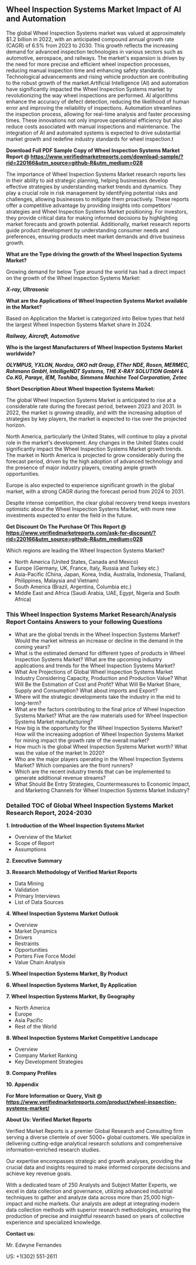 <h2>Wheel Inspection Systems Market Impact of AI and Automation</h2>The global Wheel Inspection Systems market was valued at approximately $1.2 billion in 2022, with an anticipated compound annual growth rate (CAGR) of 6.5% from 2023 to 2030. This growth reflects the increasing demand for advanced inspection technologies in various sectors such as automotive, aerospace, and railways. The market's expansion is driven by the need for more precise and efficient wheel inspection processes, reducing manual inspection time and enhancing safety standards. Technological advancements and rising vehicle production are contributing to the robust growth of the market.Artificial Intelligence (AI) and automation have significantly impacted the Wheel Inspection Systems market by revolutionizing the way wheel inspections are performed. AI algorithms enhance the accuracy of defect detection, reducing the likelihood of human error and improving the reliability of inspections. Automation streamlines the inspection process, allowing for real-time analysis and faster processing times. These innovations not only improve operational efficiency but also reduce costs associated with manual inspections and maintenance. The integration of AI and automated systems is expected to drive substantial market growth and redefine industry standards for wheel inspection.t</p><p id="" class=""><strong>Download Full PDF Sample Copy of Wheel Inspection Systems Market Report @ <a href="https://www.verifiedmarketreports.com/download-sample/?rid=220166&utm_source=github-R&utm_medium=028" target="_blank">https://www.verifiedmarketreports.com/download-sample/?rid=220166&utm_source=github-R&utm_medium=028</a></strong></p><p>The importance of&nbsp;Wheel Inspection Systems Market research reports lies in their ability to aid strategic planning, helping businesses develop effective strategies by understanding market trends and dynamics. They play a crucial role in risk management by identifying potential risks and challenges, allowing businesses to mitigate them proactively. These reports offer a competitive advantage by providing insights into competitors' strategies and Wheel Inspection Systems Market positioning. For investors, they provide critical data for making informed decisions by highlighting market forecasts and growth potential. Additionally, market research reports guide product development by understanding consumer needs and preferences, ensuring products meet market demands and drive business growth.</p><p><strong>What are the&nbsp;Type driving the growth of the Wheel Inspection Systems Market?</strong></p><p id="" class="">Growing demand for below Type around the world has had a direct impact on the growth of the Wheel Inspection Systems Market:</p><em><strong>X-ray, Ultrasonic</strong></em></p><strong>What are the&nbsp;Applications&nbsp;of Wheel Inspection Systems Market available in the Market?</strong></p><p id="" class="">Based on Application the Market is categorized into Below types that held the largest Wheel Inspection Systems Market share In 2024.</p><em><strong>Railway, Aircraft, Automotive</strong></em></p><strong>Who is the largest Manufacturers of Wheel Inspection Systems Market worldwide?</strong></p><p><em><strong>OLYMPUS, YXLON, Nordco, OKO ndt Group, ETher NDE, Rosen, MERMEC, Rohmann GmbH, IntelligeNDT Systems, THE X-RAY SOLUTION GmbH & Co.KG, Paraye, IEM, Toshiba, Simmons Machine Tool Corporation, Zetec</strong></em></p><p id="" class=""><strong>Short Description About Wheel Inspection Systems Market:</strong></p><p>The global Wheel Inspection Systems Market is anticipated to rise at a considerable rate during the forecast period, between 2023 and 2031. In 2022, the market is growing steadily, and with the increasing adoption of strategies by key players, the market is expected to rise over the projected horizon.</p><p>North America, particularly the United States, will continue to play a pivotal role in the market's development. Any changes in the United States could significantly impact the Wheel Inspection Systems Market growth trends. The market in North America is projected to grow considerably during the forecast period, driven by the high adoption of advanced technology and the presence of major industry players, creating ample growth opportunities.</p><p>Europe is also expected to experience significant growth in the global market, with a strong CAGR during the forecast period from 2024 to 2031.</p><p>Despite intense competition, the clear global recovery trend keeps investors optimistic about the Wheel Inspection Systems Market, with more new investments expected to enter the field in the future.</p><p id="" class=""><strong>Get Discount On The Purchase Of This Report @ <a href="https://www.verifiedmarketreports.com/ask-for-discount/?rid=220166&utm_source=github-R&utm_medium=028" target="_blank">https://www.verifiedmarketreports.com/ask-for-discount/?rid=220166&utm_source=github-R&utm_medium=028</a></strong></p>Which regions are leading the Wheel Inspection Systems Market?</p><ul><li>North America (United States, Canada and Mexico)</li><li>Europe (Germany, UK, France, Italy, Russia and Turkey etc.)</li><li>Asia-Pacific (China, Japan, Korea, India, Australia, Indonesia, Thailand, Philippines, Malaysia and Vietnam)</li><li>South America (Brazil, Argentina, Columbia etc.)</li><li>Middle East and Africa (Saudi Arabia, UAE, Egypt, Nigeria and South Africa)</li></ul><h3 id="" class="">This Wheel Inspection Systems Market Research/Analysis Report Contains Answers to your following Questions</h3><ul><li>What are the global trends in the Wheel Inspection Systems Market? Would the market witness an increase or decline in the demand in the coming years?</li><li>What is the estimated demand for different types of products in Wheel Inspection Systems Market? What are the upcoming industry applications and trends for the Wheel Inspection Systems Market?</li><li>What Are Projections of Global Wheel Inspection Systems Market Industry Considering Capacity, Production and Production Value? What Will Be the Estimation of Cost and Profit? What Will Be Market Share, Supply and Consumption? What about imports and Export?</li><li>Where will the strategic developments take the industry in the mid to long-term?</li><li>What are the factors contributing to the final price of Wheel Inspection Systems Market? What are the raw materials used for Wheel Inspection Systems Market manufacturing?</li><li>How big is the opportunity for the Wheel Inspection Systems Market? How will the increasing adoption of Wheel Inspection Systems Market for mining impact the growth rate of the overall market?</li><li>How much is the global Wheel Inspection Systems Market worth? What was the value of the market In 2020?</li><li>Who are the major players operating in the Wheel Inspection Systems Market? Which companies are the front runners?</li><li>Which are the recent industry trends that can be implemented to generate additional revenue streams?</li><li>What Should Be Entry Strategies, Countermeasures to Economic Impact, and Marketing Channels for Wheel Inspection Systems Market Industry?</li></ul><h3 id="" class="">Detailed TOC of Global Wheel Inspection Systems Market Research Report, 2024-2030</h3><p id="" class=""><strong>1. Introduction of the Wheel Inspection Systems Market</strong></p><ul><li>Overview of the Market</li><li>Scope of Report</li><li>Assumptions</li></ul><p id="" class=""><strong>2. Executive Summary</strong></p><p id="" class=""><strong>3. Research Methodology of Verified Market Reports</strong></p><ul><li>Data Mining</li><li>Validation</li><li>Primary Interviews</li><li>List of Data Sources</li></ul><p id="" class=""><strong>4. Wheel Inspection Systems Market Outlook</strong></p><ul><li>Overview</li><li>Market Dynamics</li><li>Drivers</li><li>Restraints</li><li>Opportunities</li><li>Porters Five Force Model</li><li>Value Chain Analysis</li></ul><p id="" class=""><strong>5. Wheel Inspection Systems Market, By Product</strong></p><p id="" class=""><strong>6. Wheel Inspection Systems Market, By Application</strong></p><p id="" class=""><strong>7. Wheel Inspection Systems Market, By Geography</strong></p><ul><li>North America</li><li>Europe</li><li>Asia Pacific</li><li>Rest of the World</li></ul><p id="" class=""><strong>8. Wheel Inspection Systems Market Competitive Landscape</strong></p><ul><li>Overview</li><li>Company Market Ranking</li><li>Key Development Strategies</li></ul><p id="" class=""><strong>9. Company Profiles</strong></p><p id="" class=""><strong>10. Appendix</strong></p><p id="" class=""><strong>For More Information or Query, Visit @ <a href="https://www.verifiedmarketreports.com/product/wheel-inspection-systems-market/" target="_blank">https://www.verifiedmarketreports.com/product/wheel-inspection-systems-market/</a></strong></p><p id="" class=""><strong>About Us: Verified Market Reports</strong></p><p id="" class="">Verified Market Reports is a premier Global Research and Consulting firm serving a diverse clientele of over 5000+ global customers. We specialize in delivering cutting-edge analytical research solutions and comprehensive information-enriched research studies.</p><p id="" class="">Our expertise encompasses strategic and growth analyses, providing the crucial data and insights required to make informed corporate decisions and achieve key revenue goals.</p><p id="" class="">With a dedicated team of 250 Analysts and Subject Matter Experts, we excel in data collection and governance, utilizing advanced industrial techniques to gather and analyze data across more than 25,000 high-impact and niche markets. Our analysts are adept at integrating modern data collection methods with superior research methodologies, ensuring the production of precise and insightful research based on years of collective experience and specialized knowledge.</p><p id="" class=""><strong>Contact us:</strong></p><p id="" class="">Mr. Edwyne Fernandes</p><p id="" class="">US: +1(302) 551-2611</p>